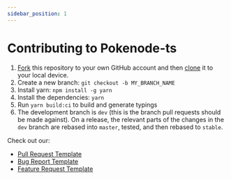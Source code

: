 ```yaml
---
sidebar_position: 1
---
```


# Contributing to Pokenode-ts

1. [Fork](https://help.github.com/articles/fork-a-repo/) this repository to your own GitHub account and then [clone](https://help.github.com/articles/cloning-a-repository/) it to your local device.
2. Create a new branch: `git checkout -b MY_BRANCH_NAME`
3. Install yarn: `npm install -g yarn`
4. Install the dependencies: `yarn`
5. Run `yarn build:ci` to build and generate typings
6. The development branch is `dev` (this is the branch pull requests should be made against). On a release, the relevant parts of the changes in the `dev` branch are rebased into `master`, tested, and then rebased to `stable`.

Check out our:

- [Pull Request Template](https://github.com/Gabb-c/pokenode-ts/blob/master/.github/pull_request_template.md)
- [Bug Report Template](https://github.com/Gabb-c/pokenode-ts/blob/master/.github/ISSUE_TEMPLATE/bug_report.yml)
- [Feature Request Template](https://github.com/Gabb-c/pokenode-ts/blob/master/.github/ISSUE_TEMPLATE/bug_report.yml)
